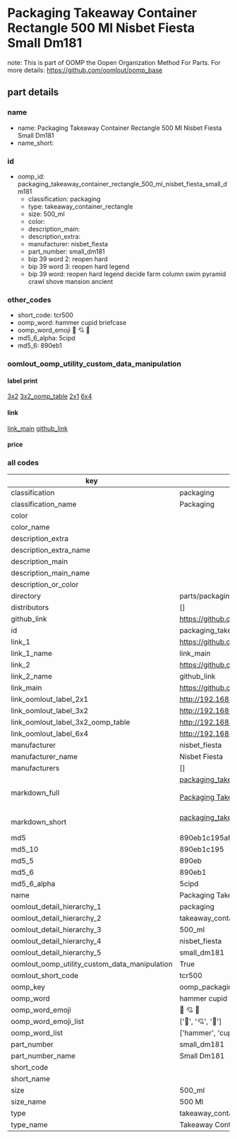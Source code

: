 # Packaging Takeaway Container Rectangle 500 Ml Nisbet Fiesta Small Dm181  

note: This is part of OOMP the Oopen Organization Method For Parts. For more details: https://github.com/oomlout/oomp_base

##  part details





### name
* name: Packaging Takeaway Container Rectangle 500 Ml Nisbet Fiesta Small Dm181
* name_short: 
### id
* oomp_id: packaging_takeaway_container_rectangle_500_ml_nisbet_fiesta_small_dm181
  * classification: packaging
  * type: takeaway_container_rectangle
  * size: 500_ml
  * color: 
  * description_main: 
  * description_extra: 
  * manufacturer: nisbet_fiesta
  * part_number: small_dm181
  * bip 39 word 2: reopen hard
  * bip 39 word 3: reopen hard legend
  * bip 39 word: reopen hard legend decide farm column swim pyramid crawl shove mansion ancient

### other_codes
* short_code: tcr500
* oomp_word: hammer cupid briefcase
* oomp_word_emoji :hammer: :cupid: :briefcase:
* md5_6_alpha: 5cipd
* md5_6: 890eb1






### oomlout_oomp_utility_custom_data_manipulation
#### label print
[3x2](http://192.168.1.245:1112/?label=oomp%205cipd)
[3x2_oomp_table](http://192.168.1.107:1112/?label=oomp%205cipd)
[2x1](http://192.168.1.242:1112/?label=oomp%205cipd)
[6x4](http://192.168.1.55:1112/?label=oomp%205cipd)    

#### link

[link_main](https://github.com/oomlout/oomlout_oomp_current_version_messy/tree/main/parts/packaging_takeaway_container_rectangle_500_ml_nisbet_fiesta_small_dm181) [github_link](https://github.com/oomlout/oomlout_oomp_part_src/tree/main/parts/packaging_takeaway_container_rectangle_500_ml_nisbet_fiesta_small_dm181)                             

#### price







### all codes 
| key | value |  
| --- | --- |  
| classification | packaging |  
| classification_name | Packaging |  
| color |  |  
| color_name |  |  
| description_extra |  |  
| description_extra_name |  |  
| description_main |  |  
| description_main_name |  |  
| description_or_color |   |  
| directory | parts/packaging_takeaway_container_rectangle_500_ml_nisbet_fiesta_small_dm181 |  
| distributors | [] |  
| github_link | https://github.com/oomlout/oomlout_oomp_part_src/tree/main/parts/packaging_takeaway_container_rectangle_500_ml_nisbet_fiesta_small_dm181 |  
| id | packaging_takeaway_container_rectangle_500_ml_nisbet_fiesta_small_dm181 |  
| link_1 | https://github.com/oomlout/oomlout_oomp_current_version_messy/tree/main/parts/packaging_takeaway_container_rectangle_500_ml_nisbet_fiesta_small_dm181 |  
| link_1_name | link_main |  
| link_2 | https://github.com/oomlout/oomlout_oomp_part_src/tree/main/parts/packaging_takeaway_container_rectangle_500_ml_nisbet_fiesta_small_dm181 |  
| link_2_name | github_link |  
| link_main | https://github.com/oomlout/oomlout_oomp_current_version_messy/tree/main/parts/packaging_takeaway_container_rectangle_500_ml_nisbet_fiesta_small_dm181 |  
| link_oomlout_label_2x1 | http://192.168.1.242:1112/?label=oomp%205cipd |  
| link_oomlout_label_3x2 | http://192.168.1.245:1112/?label=oomp%205cipd |  
| link_oomlout_label_3x2_oomp_table | http://192.168.1.107:1112/?label=oomp%205cipd |  
| link_oomlout_label_6x4 | http://192.168.1.55:1112/?label=oomp%205cipd |  
| manufacturer | nisbet_fiesta |  
| manufacturer_name | Nisbet Fiesta |  
| manufacturers | [] |  
| markdown_full | [packaging_takeaway_container_rectangle_500_ml_nisbet_fiesta_small_dm181](https://github.com/oomlout/oomlout_oomp_current_version_messy/tree/main/parts/packaging_takeaway_container_rectangle_500_ml_nisbet_fiesta_small_dm181)<br>[](https://github.com/oomlout/oomlout_oomp_current_version_messy/tree/main/parts/packaging_takeaway_container_rectangle_500_ml_nisbet_fiesta_small_dm181)<br>[Packaging Takeaway Container Rectangle 500 Ml Nisbet Fiesta Small Dm181](https://github.com/oomlout/oomlout_oomp_current_version_messy/tree/main/parts/packaging_takeaway_container_rectangle_500_ml_nisbet_fiesta_small_dm181)<br><br> |  
| markdown_short | [packaging_takeaway_container_rectangle_500_ml_nisbet_fiesta_small_dm181](https://github.com/oomlout/oomlout_oomp_current_version_messy/tree/main/parts/packaging_takeaway_container_rectangle_500_ml_nisbet_fiesta_small_dm181)<br><br> |  
| md5 | 890eb1c195af1b7cb729938cff1a4db3 |  
| md5_10 | 890eb1c195 |  
| md5_5 | 890eb |  
| md5_6 | 890eb1 |  
| md5_6_alpha | 5cipd |  
| name | Packaging Takeaway Container Rectangle 500 Ml Nisbet Fiesta Small Dm181 |  
| oomlout_detail_hierarchy_1 | packaging |  
| oomlout_detail_hierarchy_2 | takeaway_container_rectangle |  
| oomlout_detail_hierarchy_3 | 500_ml |  
| oomlout_detail_hierarchy_4 | nisbet_fiesta |  
| oomlout_detail_hierarchy_5 | small_dm181 |  
| oomlout_oomp_utility_custom_data_manipulation | True |  
| oomlout_short_code | tcr500 |  
| oomp_key | oomp_packaging_takeaway_container_rectangle_500_ml_nisbet_fiesta_small_dm181 |  
| oomp_word | hammer cupid briefcase |  
| oomp_word_emoji | :hammer: :cupid: :briefcase: |  
| oomp_word_emoji_list | [':hammer:', ':cupid:', ':briefcase:'] |  
| oomp_word_list | ['hammer', 'cupid', 'briefcase'] |  
| part_number | small_dm181 |  
| part_number_name | Small Dm181 |  
| short_code |  |  
| short_name |  |  
| size | 500_ml |  
| size_name | 500 Ml |  
| type | takeaway_container_rectangle |  
| type_name | Takeaway Container Rectangle |  
